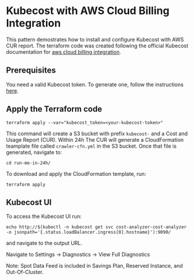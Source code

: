 # Kubecost with AWS Cloud Billing Integration

This pattern demostrates how to install and configure Kubecost with AWS CUR report.
The terraform code was created following the official Kubecost documentation for [aws cloud billing integration](https://docs.kubecost.com/install-and-configure/install/cloud-integration/aws-cloud-integrations).

## Prerequisites

You need a valid Kubecost token. To generate one, follow the instructions [here](https://www.kubecost.com/install#show-instructions).

## Apply the Terraform code
```
terraform apply --var="kubecost_token=<your-kubecost-token>"
```

This command will create a S3 bucket with prefix `kubecost-` and a Cost and Usage Report (CUR). Within 24h The CUR will generate a CloudFormation teamplate file called `crawler-cfn.yml` in the S3 bucket. Once that file is generated, navigate to:

```
cd run-me-in-24h/
```
To download and apply the CloudFormation template, run:
```
terraform apply
```

## Kubecost UI
To access the Kubecost UI run:
```
echo http://$(kubectl -n kubecost get svc cost-analyzer-cost-analyzer -o jsonpath='{.status.loadBalancer.ingress[0].hostname}'):9090/
```
and navigate to the output URL.

Navigate to Settings -> Diagnostics -> View Full Diagnostics

Note: Spot Data Feed is included in Savings Plan, Reserved Instance, and Out-Of-Cluster.

